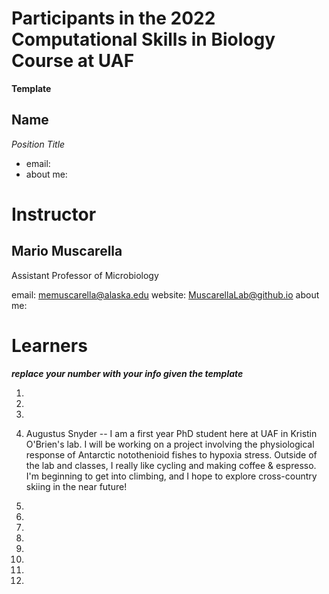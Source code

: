# Participants in the 2022 Computational Skills in Biology Course at UAF

**Template**

## Name 
*Position Title*
+ email:
+ about me:

  
# Instructor  
  
## Mario Muscarella 
Assistant Professor of Microbiology

email: memuscarella@alaska.edu
website: MuscarellaLab@github.io
about me:
  
# Learners
  
***replace your number with your info given the template***

1. 

2. 
  
3. 
 
4. Augustus Snyder -- I am a first year PhD student here at UAF in 
Kristin O'Brien's lab. I will be working on a project involving the 
physiological response of Antarctic notothenioid fishes to hypoxia 
stress. Outside of the lab and classes, I really like cycling and making 
coffee & espresso. I'm beginning to get into climbing, and I hope to 
explore cross-country skiing in the near future!
  
5. 
  
6. 
  
7. 
  
8. 
  
9. 
  
10.
  
11.
  
12.
